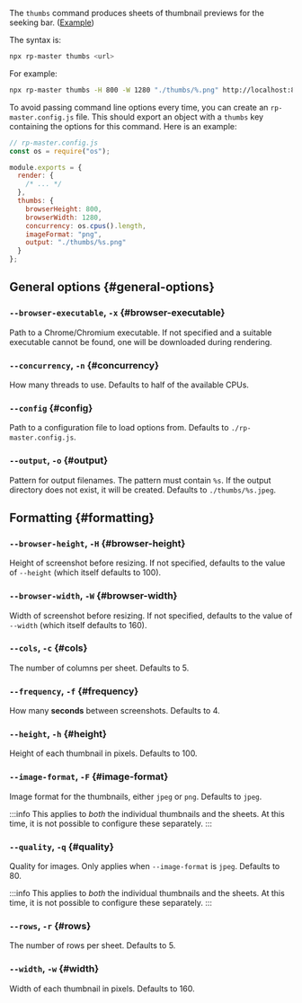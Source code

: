 The `thumbs` command produces sheets of thumbnail previews for the seeking bar. ([Example](https://d2og9lpzrymesl.cloudfront.net/r/rp-tutorial/thumbs/1.png))

The syntax is:

```bash
npx rp-master thumbs <url>
```

For example:

```bash
npx rp-master thumbs -H 800 -W 1280 "./thumbs/%.png" http://localhost:8080
```

To avoid passing command line options every time, you can create an `rp-master.config.js` file. This should export an object with a `thumbs` key containing the options for this command. Here is an example:

```js
// rp-master.config.js
const os = require("os");

module.exports = {
  render: {
    /* ... */
  },
  thumbs: {
    browserHeight: 800,
    browserWidth: 1280,
    concurrency: os.cpus().length,
    imageFormat: "png",
    output: "./thumbs/%s.png"
  }
};
```

## General options {#general-options}

### `--browser-executable`, `-x` {#browser-executable}

Path to a Chrome/Chromium executable. If not specified and a suitable executable cannot be found, one will be downloaded during rendering.

### `--concurrency`, `-n` {#concurrency}

How many threads to use. Defaults to half of the available CPUs.

### `--config` {#config}

Path to a configuration file to load options from. Defaults to `./rp-master.config.js`.

### `--output`, `-o` {#output}

Pattern for output filenames. The pattern must contain `%s`. If the output directory does not exist, it will be created. Defaults to `./thumbs/%s.jpeg`.

## Formatting {#formatting}

### `--browser-height`, `-H` {#browser-height}

Height of screenshot before resizing. If not specified, defaults to the value of `--height` (which itself defaults to 100).

### `--browser-width`, `-W` {#browser-width}

Width of screenshot before resizing. If not specified, defaults to the value of `--width` (which itself defaults to 160).

### `--cols`, `-c` {#cols}

The number of columns per sheet. Defaults to 5.

### `--frequency`, `-f` {#frequency}

How many **seconds** between screenshots. Defaults to 4.

### `--height`, `-h` {#height}

Height of each thumbnail in pixels. Defaults to 100.

### `--image-format`, `-F` {#image-format}

Image format for the thumbnails, either `jpeg` or `png`. Defaults to `jpeg`.

:::info
This applies to *both* the individual thumbnails and the sheets. At this time, it is not possible to configure these separately.
:::

### `--quality`, `-q` {#quality}

Quality for images. Only applies when `--image-format` is `jpeg`. Defaults to 80.

:::info
This applies to *both* the individual thumbnails and the sheets. At this time, it is not possible to configure these separately.
:::

### `--rows`, `-r` {#rows}

The number of rows per sheet. Defaults to 5.

### `--width`, `-w` {#width}

Width of each thumbnail in pixels. Defaults to 160.
